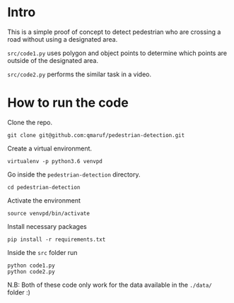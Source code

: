 # Intro 

This is a simple proof of concept to detect pedestrian who are crossing a road without using a designated area.

`src/code1.py` uses polygon and object points to determine which points are outside of the designated area.

`src/code2.py` performs the similar task in a video.

# How to run the code

Clone the repo.
```
git clone git@github.com:qmaruf/pedestrian-detection.git
```

Create a virtual environment.
```
virtualenv -p python3.6 venvpd
```

Go inside the `pedestrian-detection` directory.
```
cd pedestrian-detection
```

Activate the environment
```
source venvpd/bin/activate
``` 

Install necessary packages
```
pip install -r requirements.txt
```

Inside the `src` folder run
```
python code1.py
python code2.py
```

N.B: Both of these code only work for the data available in the `./data/` folder :)




